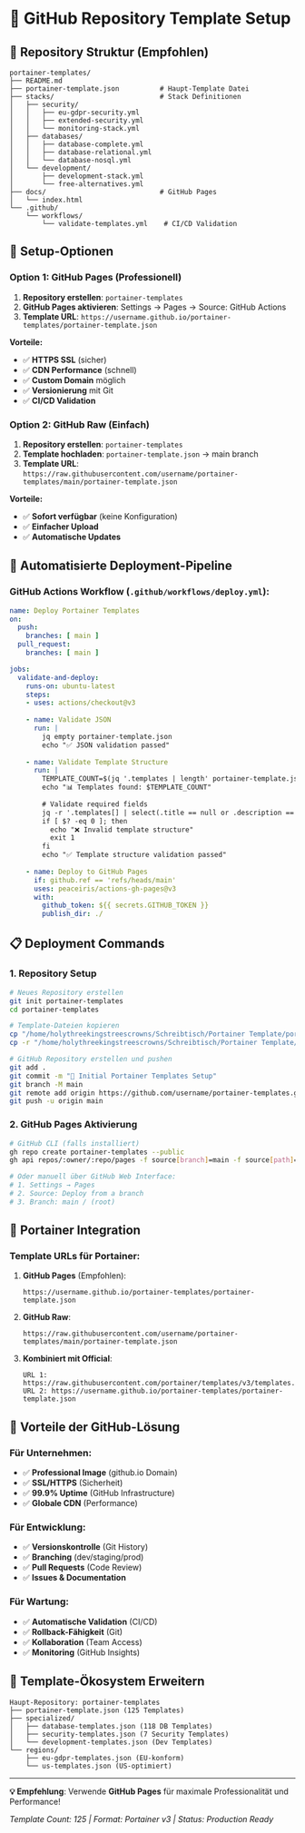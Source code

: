 # 🚀 GitHub Repository Template Setup

## 📁 **Repository Struktur (Empfohlen)**

```
portainer-templates/
├── README.md
├── portainer-template.json          # Haupt-Template Datei
├── stacks/                          # Stack Definitionen
│   ├── security/
│   │   ├── eu-gdpr-security.yml
│   │   ├── extended-security.yml
│   │   └── monitoring-stack.yml
│   ├── databases/
│   │   ├── database-complete.yml
│   │   ├── database-relational.yml
│   │   └── database-nosql.yml
│   └── development/
│       ├── development-stack.yml
│       └── free-alternatives.yml
├── docs/                            # GitHub Pages
│   └── index.html
└── .github/
    └── workflows/
        └── validate-templates.yml    # CI/CD Validation
```

## 🎯 **Setup-Optionen**

### **Option 1: GitHub Pages (Professionell)**

1. **Repository erstellen**: `portainer-templates`
2. **GitHub Pages aktivieren**: Settings → Pages → Source: GitHub Actions
3. **Template URL**: `https://username.github.io/portainer-templates/portainer-template.json`

**Vorteile:**
- ✅ **HTTPS SSL** (sicher)
- ✅ **CDN Performance** (schnell)
- ✅ **Custom Domain** möglich
- ✅ **Versionierung** mit Git
- ✅ **CI/CD Validation**

### **Option 2: GitHub Raw (Einfach)**

1. **Repository erstellen**: `portainer-templates`
2. **Template hochladen**: `portainer-template.json` → main branch
3. **Template URL**: `https://raw.githubusercontent.com/username/portainer-templates/main/portainer-template.json`

**Vorteile:**
- ✅ **Sofort verfügbar** (keine Konfiguration)
- ✅ **Einfacher Upload**
- ✅ **Automatische Updates**

## 🔧 **Automatisierte Deployment-Pipeline**

### **GitHub Actions Workflow** (`.github/workflows/deploy.yml`):

```yaml
name: Deploy Portainer Templates
on:
  push:
    branches: [ main ]
  pull_request:
    branches: [ main ]

jobs:
  validate-and-deploy:
    runs-on: ubuntu-latest
    steps:
    - uses: actions/checkout@v3
    
    - name: Validate JSON
      run: |
        jq empty portainer-template.json
        echo "✅ JSON validation passed"
    
    - name: Validate Template Structure
      run: |
        TEMPLATE_COUNT=$(jq '.templates | length' portainer-template.json)
        echo "📊 Templates found: $TEMPLATE_COUNT"
        
        # Validate required fields
        jq -r '.templates[] | select(.title == null or .description == null)' portainer-template.json
        if [ $? -eq 0 ]; then
          echo "❌ Invalid template structure"
          exit 1
        fi
        echo "✅ Template structure validation passed"
    
    - name: Deploy to GitHub Pages
      if: github.ref == 'refs/heads/main'
      uses: peaceiris/actions-gh-pages@v3
      with:
        github_token: ${{ secrets.GITHUB_TOKEN }}
        publish_dir: ./
```

## 📋 **Deployment Commands**

### **1. Repository Setup**
```bash
# Neues Repository erstellen
git init portainer-templates
cd portainer-templates

# Template-Dateien kopieren
cp "/home/holythreekingstreescrowns/Schreibtisch/Portainer Template/portainer-template.json" .
cp -r "/home/holythreekingstreescrowns/Schreibtisch/Portainer Template/stacks" .

# GitHub Repository erstellen und pushen
git add .
git commit -m "🚀 Initial Portainer Templates Setup"
git branch -M main
git remote add origin https://github.com/username/portainer-templates.git
git push -u origin main
```

### **2. GitHub Pages Aktivierung**
```bash
# GitHub CLI (falls installiert)
gh repo create portainer-templates --public
gh api repos/:owner/:repo/pages -f source[branch]=main -f source[path]=/

# Oder manuell über GitHub Web Interface:
# 1. Settings → Pages
# 2. Source: Deploy from a branch
# 3. Branch: main / (root)
```

## 🎯 **Portainer Integration**

### **Template URLs für Portainer:**

1. **GitHub Pages** (Empfohlen):
   ```
   https://username.github.io/portainer-templates/portainer-template.json
   ```

2. **GitHub Raw**:
   ```
   https://raw.githubusercontent.com/username/portainer-templates/main/portainer-template.json
   ```

3. **Kombiniert mit Official**:
   ```
   URL 1: https://raw.githubusercontent.com/portainer/templates/v3/templates.json
   URL 2: https://username.github.io/portainer-templates/portainer-template.json
   ```

## 🚀 **Vorteile der GitHub-Lösung**

### **Für Unternehmen:**
- ✅ **Professional Image** (github.io Domain)
- ✅ **SSL/HTTPS** (Sicherheit)
- ✅ **99.9% Uptime** (GitHub Infrastructure)
- ✅ **Globale CDN** (Performance)

### **Für Entwicklung:**
- ✅ **Versionskontrolle** (Git History)
- ✅ **Branching** (dev/staging/prod)
- ✅ **Pull Requests** (Code Review)
- ✅ **Issues & Documentation**

### **Für Wartung:**
- ✅ **Automatische Validation** (CI/CD)
- ✅ **Rollback-Fähigkeit** (Git)
- ✅ **Kollaboration** (Team Access)
- ✅ **Monitoring** (GitHub Insights)

## 🎪 **Template-Ökosystem Erweitern**

```
Haupt-Repository: portainer-templates
├── portainer-template.json (125 Templates)
├── specialized/
│   ├── database-templates.json (118 DB Templates)
│   ├── security-templates.json (7 Security Templates)
│   └── development-templates.json (Dev Templates)
└── regions/
    ├── eu-gdpr-templates.json (EU-konform)
    └── us-templates.json (US-optimiert)
```

---

**💡 Empfehlung**: Verwende **GitHub Pages** für maximale Professionalität und Performance!

*Template Count: 125 | Format: Portainer v3 | Status: Production Ready*